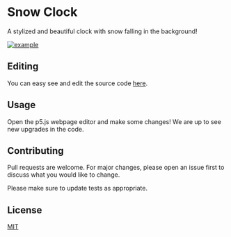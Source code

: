 # Snow Clock

A stylized and beautiful clock with snow falling in the background!

[![example](https://raw.githubusercontent.com/CatalaHD/Clocks/master/examples/exampleSnow.png)](https://catalahd.github.io/Clocks/Snow/?id=0)

## Editing

You can easy see and edit the source code [here](https://editor.p5js.org/thecatalahd/sketches/nt24zmSyW).

## Usage

Open the p5.js webpage editor and make some changes! We are up to see new upgrades in the code.

## Contributing

Pull requests are welcome. For major changes, please open an issue first to discuss what you would like to change.

Please make sure to update tests as appropriate.

## License

[MIT](https://github.com/CatalaHD/Clocks/blob/master/LICENSE)
